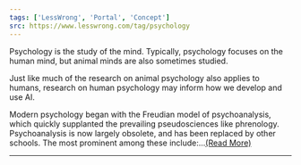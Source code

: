 ```yaml
---
tags: ['LessWrong', 'Portal', 'Concept']
src: https://www.lesswrong.com/tag/psychology
---
```


Psychology is the study of the mind. Typically, psychology focuses on the human mind, but animal minds are also sometimes studied.

Just like much of the research on animal psychology also applies to humans, research on human psychology may inform how we develop and use AI.

Modern psychology began with the Freudian model of psychoanalysis, which quickly supplanted the prevailing pseudosciences like phrenology. Psychoanalysis is now largely obsolete, and has been replaced by other schools. The most prominent among these include:...[(Read More)]()



---

